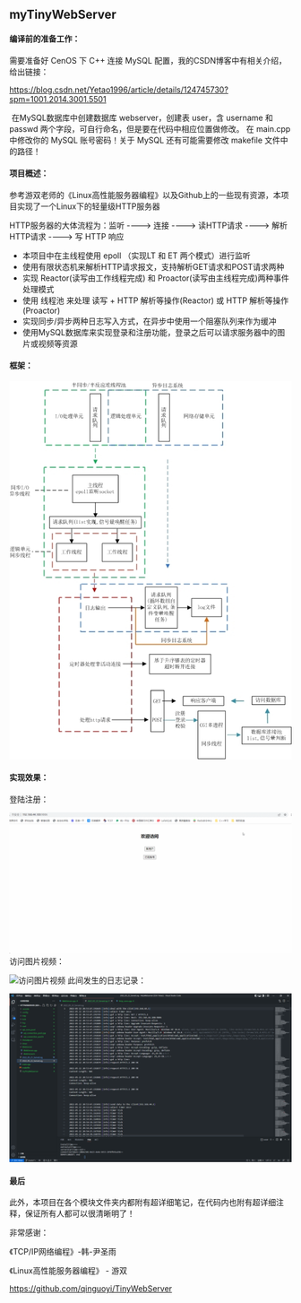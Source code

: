 ## myTinyWebServer

#### 编译前的准备工作：

需要准备好 CenOS 下 C++ 连接 MySQL 配置，我的CSDN博客中有相关介绍，给出链接：

https://blog.csdn.net/Yetao1996/article/details/124745730?spm=1001.2014.3001.5501

​		在MySQL数据库中创建数据库 webserver，创建表 user，含 username 和 passwd 两个字段，可自行命名，但是要在代码中相应位置做修改。 在 main.cpp 中修改你的 MySQL 账号密码！关于 MySQL 还有可能需要修改 makefile 文件中的路径！

#### 项目概述：

参考游双老师的《Linux高性能服务器编程》以及Github上的一些现有资源，本项目实现了一个Linux下的轻量级HTTP服务器

HTTP服务器的大体流程为：监听  ---->  连接  ---->  读HTTP请求  ---->  解析HTTP请求  ---->  写 HTTP 响应

- 本项目中在主线程使用 epoll （实现LT 和 ET 两个模式）进行监听
- 使用有限状态机来解析HTTP请求报文，支持解析GET请求和POST请求两种
- 实现 Reactor(读写由工作线程完成) 和 Proactor(读写由主线程完成)两种事件处理模式
- 使用 线程池 来处理 读写 + HTTP 解析等操作(Reactor) 或 HTTP 解析等操作(Proactor)
- 实现同步/异步两种日志写入方式，在异步中使用一个阻塞队列来作为缓冲
- 使用MySQL数据库来实现登录和注册功能，登录之后可以请求服务器中的图片或视频等资源

#### 框架：

![框架](https://github.com/yetao1121/myTinyWebServer/blob/main/root/framework.jpg)

#### 实现效果：
登陆注册：

![注册登录](https://github.com/yetao1121/myTinyWebServer/blob/main/root/login_register.gif)
访问图片视频：

![访问图片视频](https://github.com/yetao1121/myTinyWebServer/blob/main/root/visit_picture_vedio.gif)
此间发生的日志记录：

![日志](https://github.com/yetao1121/myTinyWebServer/blob/main/root/log.jpg)

#### 最后

此外，本项目在各个模块文件夹内都附有超详细笔记，在代码内也附有超详细注释，保证所有人都可以很清晰明了！

非常感谢：

《TCP/IP网络编程》-韩-尹圣雨

《Linux高性能服务器编程》 - 游双

https://github.com/qinguoyi/TinyWebServer
